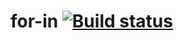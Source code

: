 # for-in [![Build status](https://ci.appveyor.com/api/projects/status/2y6qspxobn3j0wb6/branch/main?svg=true)](https://ci.appveyor.com/project/barsich/for-in/branch/main)
